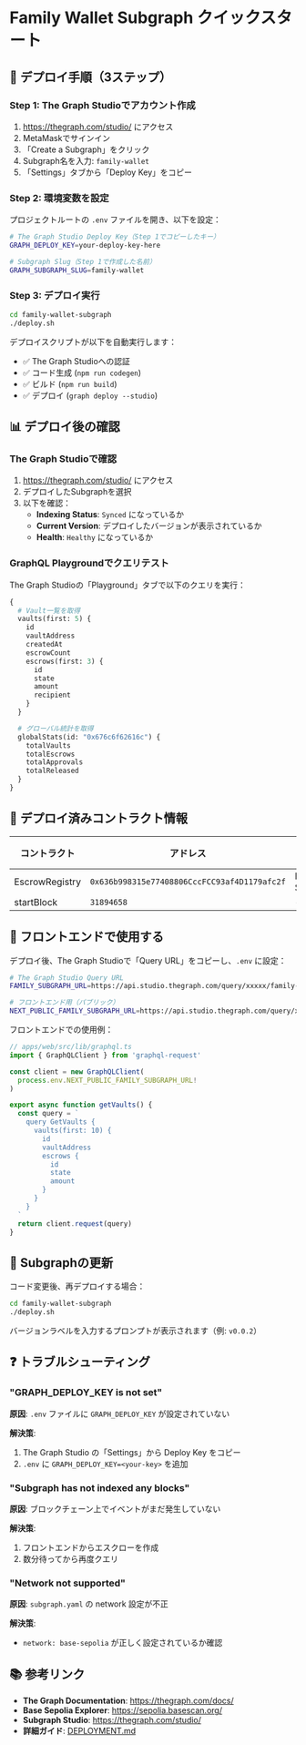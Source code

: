 # Family Wallet Subgraph クイックスタート

## 🚀 デプロイ手順（3ステップ）

### Step 1: The Graph Studioでアカウント作成

1. https://thegraph.com/studio/ にアクセス
2. MetaMaskでサインイン
3. 「Create a Subgraph」をクリック
4. Subgraph名を入力: `family-wallet`
5. 「Settings」タブから「Deploy Key」をコピー

### Step 2: 環境変数を設定

プロジェクトルートの `.env` ファイルを開き、以下を設定：

```bash
# The Graph Studio Deploy Key（Step 1でコピーしたキー）
GRAPH_DEPLOY_KEY=your-deploy-key-here

# Subgraph Slug（Step 1で作成した名前）
GRAPH_SUBGRAPH_SLUG=family-wallet
```

### Step 3: デプロイ実行

```bash
cd family-wallet-subgraph
./deploy.sh
```

デプロイスクリプトが以下を自動実行します：
- ✅ The Graph Studioへの認証
- ✅ コード生成 (`npm run codegen`)
- ✅ ビルド (`npm run build`)
- ✅ デプロイ (`graph deploy --studio`)

## 📊 デプロイ後の確認

### The Graph Studioで確認

1. https://thegraph.com/studio/ にアクセス
2. デプロイしたSubgraphを選択
3. 以下を確認：
   - **Indexing Status**: `Synced` になっているか
   - **Current Version**: デプロイしたバージョンが表示されているか
   - **Health**: `Healthy` になっているか

### GraphQL Playgroundでクエリテスト

The Graph Studioの「Playground」タブで以下のクエリを実行：

```graphql
{
  # Vault一覧を取得
  vaults(first: 5) {
    id
    vaultAddress
    createdAt
    escrowCount
    escrows(first: 3) {
      id
      state
      amount
      recipient
    }
  }

  # グローバル統計を取得
  globalStats(id: "0x676c6f62616c") {
    totalVaults
    totalEscrows
    totalApprovals
    totalReleased
  }
}
```

## 🔗 デプロイ済みコントラクト情報

| コントラクト | アドレス | ネットワーク |
|------------|---------|-------------|
| EscrowRegistry | `0x636b998315e77408806CccFCC93af4D1179afc2f` | Base Sepolia |
| startBlock | `31894658` | - |

## 📝 フロントエンドで使用する

デプロイ後、The Graph Studioで「Query URL」をコピーし、`.env` に設定：

```bash
# The Graph Studio Query URL
FAMILY_SUBGRAPH_URL=https://api.studio.thegraph.com/query/xxxxx/family-wallet/v0.0.1

# フロントエンド用（パブリック）
NEXT_PUBLIC_FAMILY_SUBGRAPH_URL=https://api.studio.thegraph.com/query/xxxxx/family-wallet/v0.0.1
```

フロントエンドでの使用例：

```typescript
// apps/web/src/lib/graphql.ts
import { GraphQLClient } from 'graphql-request'

const client = new GraphQLClient(
  process.env.NEXT_PUBLIC_FAMILY_SUBGRAPH_URL!
)

export async function getVaults() {
  const query = `
    query GetVaults {
      vaults(first: 10) {
        id
        vaultAddress
        escrows {
          id
          state
          amount
        }
      }
    }
  `
  return client.request(query)
}
```

## 🔄 Subgraphの更新

コード変更後、再デプロイする場合：

```bash
cd family-wallet-subgraph
./deploy.sh
```

バージョンラベルを入力するプロンプトが表示されます（例: `v0.0.2`）

## ❓ トラブルシューティング

### "GRAPH_DEPLOY_KEY is not set"

**原因**: `.env` ファイルに `GRAPH_DEPLOY_KEY` が設定されていない

**解決策**:
1. The Graph Studio の「Settings」から Deploy Key をコピー
2. `.env` に `GRAPH_DEPLOY_KEY=<your-key>` を追加

### "Subgraph has not indexed any blocks"

**原因**: ブロックチェーン上でイベントがまだ発生していない

**解決策**:
1. フロントエンドからエスクローを作成
2. 数分待ってから再度クエリ

### "Network not supported"

**原因**: `subgraph.yaml` の network 設定が不正

**解決策**:
- `network: base-sepolia` が正しく設定されているか確認

## 📚 参考リンク

- **The Graph Documentation**: https://thegraph.com/docs/
- **Base Sepolia Explorer**: https://sepolia.basescan.org/
- **Subgraph Studio**: https://thegraph.com/studio/
- **詳細ガイド**: [DEPLOYMENT.md](./DEPLOYMENT.md)
